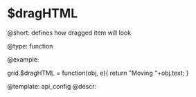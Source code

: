 $dragHTML
=============


@short:  defines how dragged item will look 
	

@type: function

@example:

grid.$dragHTML = function(obj, e){
    return "Moving "+obj.text;
}

@template:	api_config
@descr:


